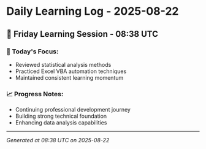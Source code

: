 # Daily Learning Log - 2025-08-22

## 📅 Friday Learning Session - 08:38 UTC

### 🎯 Today's Focus:
- Reviewed statistical analysis methods
- Practiced Excel VBA automation techniques
- Maintained consistent learning momentum

### 📈 Progress Notes:
- Continuing professional development journey
- Building strong technical foundation
- Enhancing data analysis capabilities

---
*Generated at 08:38 UTC on 2025-08-22*
